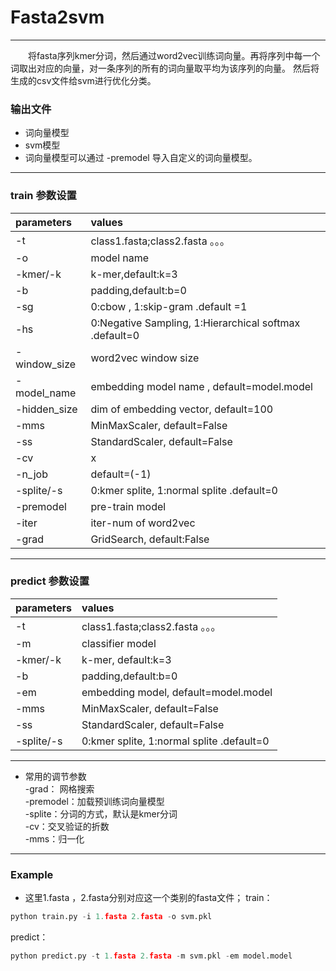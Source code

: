 # Fasta2svm
***********************
&emsp;&emsp;将fasta序列kmer分词，然后通过word2vec训练词向量。再将序列中每一个词取出对应的向量，对一条序列的所有的词向量取平均为该序列的向量。 
然后将生成的csv文件给svm进行优化分类。
### 输出文件
* 词向量模型
* svm模型
* 词向量模型可以通过 -premodel 导入自定义的词向量模型。
*****************************
### train 参数设置

|parameters|values|
|:-|:-|  
|-t|class1.fasta;class2.fasta 。。。|    
|-o|model name|   
-kmer/-k|       	 k-mer,default:k=3  
-b     |           padding,default:b=0  
-sg     |     		0:cbow ,  1:skip-gram .default =1 
-hs      |     	0:Negative Sampling,   1:Hierarchical softmax .default=0  
-window_size|   	word2vec window size  
-model_name      |	embedding model name , default=model.model  
-hidden_size|    	dim of embedding vector, default=100  
-mms   |		   MinMaxScaler, default=False    
-ss     | 		 StandardScaler, default=False 
-cv   |		x
-n_job   |		 default=(-1)
-splite/-s| 0:kmer splite, 1:normal splite .default=0
-premodel|pre-train model
-iter|iter-num of word2vec
-grad|GridSearch, default:False
*********************************
### predict 参数设置

|parameters|values|
|:-|:-|  
|-t|class1.fasta;class2.fasta 。。。|    
-m|      classifier model
-kmer/-k|       	 k-mer, default:k=3  
-b     |           padding,default:b=0  
-em      |	embedding model,  default=model.model  
-mms   |		   MinMaxScaler, default=False    
-ss     | 		 StandardScaler, default=False 
-splite/-s| 0:kmer splite, 1:normal splite .default=0

*********************************

* 常用的调节参数  
-grad： 网格搜索  
-premodel：加载预训练词向量模型  
-splite：分词的方式，默认是kmer分词  
-cv：交叉验证的折数  
-mms：归一化
*************************
### Example
* 这里1.fasta ，2.fasta分别对应这一个类别的fasta文件；
train：
```py
python train.py -i 1.fasta 2.fasta -o svm.pkl
```
predict：
```py
python predict.py -t 1.fasta 2.fasta -m svm.pkl -em model.model
```

